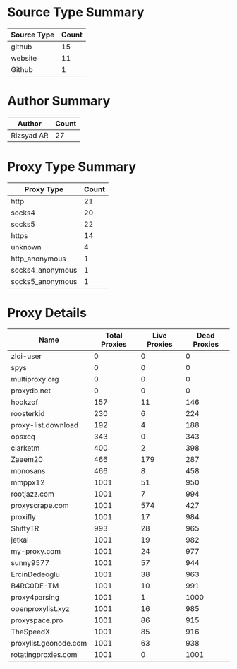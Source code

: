 # Source Type Summary

| Source Type | Count |
|-------------|-------|
| github | 15 |
| website | 11 |
| Github | 1 |


# Author Summary

| Author | Count |
|--------|-------|
| Rizsyad AR | 27 |


# Proxy Type Summary

| Proxy Type | Count |
|------------|-------|
| http | 21 |
| socks4 | 20 |
| socks5 | 22 |
| https | 14 |
| unknown | 4 |
| http_anonymous | 1 |
| socks4_anonymous | 1 |
| socks5_anonymous | 1 |


# Proxy Details

| Name | Total Proxies | Live Proxies | Dead Proxies |
|------|---------------|--------------|---------------|
| zloi-user | 0 | 0 | 0 |
| spys | 0 | 0 | 0 |
| multiproxy.org | 0 | 0 | 0 |
| proxydb.net | 0 | 0 | 0 |
| hookzof | 157 | 11 | 146 |
| roosterkid | 230 | 6 | 224 |
| proxy-list.download | 192 | 4 | 188 |
| opsxcq | 343 | 0 | 343 |
| clarketm | 400 | 2 | 398 |
| Zaeem20 | 466 | 179 | 287 |
| monosans | 466 | 8 | 458 |
| mmppx12 | 1001 | 51 | 950 |
| rootjazz.com | 1001 | 7 | 994 |
| proxyscrape.com | 1001 | 574 | 427 |
| proxifly | 1001 | 17 | 984 |
| ShiftyTR | 993 | 28 | 965 |
| jetkai | 1001 | 19 | 982 |
| my-proxy.com | 1001 | 24 | 977 |
| sunny9577 | 1001 | 57 | 944 |
| ErcinDedeoglu | 1001 | 38 | 963 |
| B4RC0DE-TM | 1001 | 10 | 991 |
| proxy4parsing | 1001 | 1 | 1000 |
| openproxylist.xyz | 1001 | 16 | 985 |
| proxyspace.pro | 1001 | 86 | 915 |
| TheSpeedX | 1001 | 85 | 916 |
| proxylist.geonode.com | 1001 | 63 | 938 |
| rotatingproxies.com | 1001 | 0 | 1001 |
